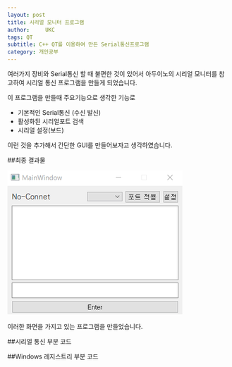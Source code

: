 ```yaml
---
layout: post
title: 시리얼 모니터 프로그램
author:     UKC
tags: QT
subtitle: C++ QT를 이용하여 만든 Serial통신프로그램
category: 개인공부
---
```


여러가지 장비와 Serial통신 할 때 불편한 것이 있어서 아두이노의 시리얼 모니터를 참고하여 시리얼 통신 프로그램을 만들게 되었습니다. 

이 프로그램을 만들때 주요기능으로 생각한 기능로

* 기본적인 Serial통신 (수신 발신)
* 활성화된 시리얼포트 검색
* 시리얼 설정(보드)

이런 것을 추가해서 간단한 GUI를 만들어보자고 생각하였습니다.

##최종 결과물

![index](/img/2019-04-29/index.png)

이러한 화면을 가지고 있는 프로그램을 만들었습니다.

##시리얼 통신 부분 코드

##Windows 레지스트리 부분 코드
